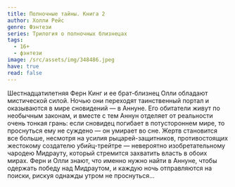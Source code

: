 ```yaml
---
title: Полночные тайны. Книга 2
author: Холли Рейс
genre: Фэнтези
series: Трилогия о полночных близнецах
tags:
  - 16+
  - фэнтези
image: /src/assets/img/348486.jpeg
have: true
read: false
---
```

Шестнадцатилетняя Ферн Кинг и ее брат-близнец Олли обладают мистической силой. Ночью они переходят таинственный портал и оказываются в мире сновидений — в Аннуне. Его обитатели живут по необычным законам, и вместе с тем Аннун отделяет от реальности очень тонкая грань: если сновидец погибает в потустороннем мире, то проснуться ему не суждено — он умирает во сне. Жертв становится все больше, несмотря на усилия рыцарей-защитников, противостоящих жестокому создателю убийц-трейтре — невероятно изобретательному чародею Мидрауту, который стремится захватить власть в обоих мирах. Ферн и Олли знают, что именно нужно найти в Аннуне, чтобы одержать победу над Мидраутом, и каждую ночь отправляются на поиски, рискуя однажды утром не проснуться...
